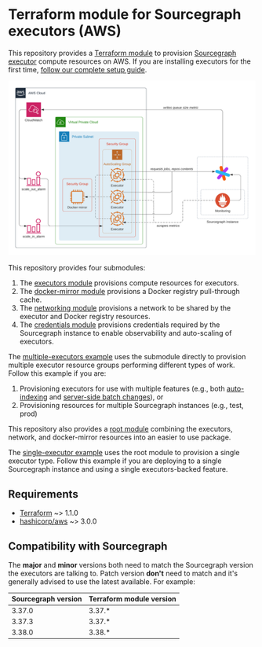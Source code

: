 # Terraform module for Sourcegraph executors (AWS)

This repository provides a [Terraform module](https://learn.hashicorp.com/tutorials/terraform/module-use?in=terraform/modules) to provision [Sourcegraph executor](https://docs.sourcegraph.com/admin/executors) compute resources on AWS. If you are installing executors for the first time, [follow our complete setup guide](https://docs.sourcegraph.com/admin/deploy_executors).

![Infrastructure overview](https://raw.githubusercontent.com/sourcegraph/terraform-aws-executors/master/images/infrastructure.png)

This repository provides four submodules:

1. The [executors module](https://registry.terraform.io/modules/sourcegraph/executors/aws/3.37.1/submodules/executors) provisions compute resources for executors.
1. The [docker-mirror module](https://registry.terraform.io/modules/sourcegraph/executors/aws/3.37.1/submodules/docker-mirror) provisions a Docker registry pull-through cache.
1. The [networking module](https://registry.terraform.io/modules/sourcegraph/executors/aws/3.37.1/submodules/networking) provisions a network to be shared by the executor and Docker registry resources.
1. The [credentials module](https://registry.terraform.io/modules/sourcegraph/executors/aws/3.37.1/submodules/credentials) provisions credentials required by the Sourcegraph instance to enable observability and auto-scaling of executors.

The [multiple-executors example](https://github.com/sourcegraph/terraform-aws-executors/blob/v3.37.1/examples/multiple-executors) uses the submodule directly to provision multiple executor resource groups performing different types of work. Follow this example if you are:

1. Provisioning executors for use with multiple features (e.g., both [auto-indexing](https://docs.sourcegraph.com/code_intelligence/explanations/auto_indexing) and [server-side batch changes](https://docs.sourcegraph.com/batch_changes/explanations/server_side)), or
1. Provisioning resources for multiple Sourcegraph instances (e.g., test, prod)

This repository also provides a [root module](https://registry.terraform.io/modules/sourcegraph/executors/aws/3.37.1) combining the executors, network, and docker-mirror resources into an easier to use package.

The [single-executor example](https://github.com/sourcegraph/terraform-aws-executors/blob/v3.37.1/examples/single-executor) uses the root module to provision a single executor type. Follow this example if you are deploying to a single Sourcegraph instance and using a single executors-backed feature.

## Requirements

- [Terraform](https://www.terraform.io/) ~> 1.1.0
- [hashicorp/aws](https://registry.terraform.io/providers/hashicorp/aws/3.0.0) ~> 3.0.0

## Compatibility with Sourcegraph

The **major** and **minor** versions both need to match the Sourcegraph version the executors are talking to. Patch version **don't** need to match and it's generally advised to use the latest available.
For example:

| **Sourcegraph version** | **Terraform module version** |
| ---                     | ---                          |
| 3.37.0                  | 3.37.*                       |
| 3.37.3                  | 3.37.*                       |
| 3.38.0                  | 3.38.*                       |
